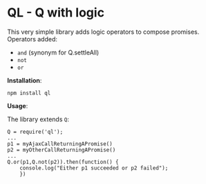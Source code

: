 
# QL - Q with logic 

This very simple library adds logic operators to compose promises. Operators added: 

* `and` (synonym for Q.settleAll)
* `not` 
* `or`

**Installation**:

    npm install ql

**Usage**:

The library extends `Q`:

    Q = require('ql');
    ...
    p1 = myAjaxCallReturningAPromise()
    p2 = myOtherCallReturningAPromise()
    ...
    Q.or(p1,Q.not(p2)).then(function() {
        console.log("Either p1 succeeded or p2 failed");
        })
